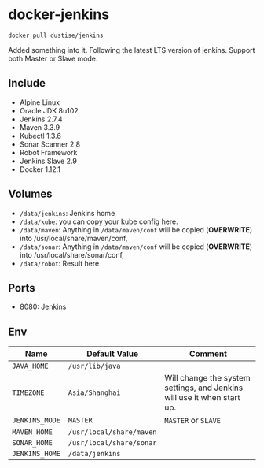 # docker-jenkins

`docker pull dustise/jenkins`

Added something into it.
Following the latest LTS version of jenkins.
Support both Master or Slave mode.

## Include

- Alpine Linux
- Oracle JDK 8u102
- Jenkins 2.7.4
- Maven 3.3.9
- Kubectl 1.3.6
- Sonar Scanner 2.8
- Robot Framework
- Jenkins Slave 2.9
- Docker 1.12.1

## Volumes

- `/data/jenkins`: Jenkins home
- `/data/kube`: you can copy your kube config here.
- `/data/maven`: Anything in `/data/maven/conf` will be copied (**OVERWRITE**) into /usr/local/share/maven/conf,
- `/data/sonar`: Anything in `/data/maven/conf` will be copied (**OVERWRITE**) into /usr/local/share/sonar/conf,
- `/data/robot`: Result here

## Ports

- 8080: Jenkins

## Env

|Name|Default Value|Comment|
|---|---|---|
|`JAVA_HOME`|`/usr/lib/java`||
|`TIMEZONE`|`Asia/Shanghai`|Will change the system settings, and Jenkins will use it when start up. |
|`JENKINS_MODE`|`MASTER`|`MASTER` or `SLAVE`|
|`MAVEN_HOME`|`/usr/local/share/maven`||
|`SONAR_HOME`|`/usr/local/share/sonar`||
|`JENKINS_HOME`|`/data/jenkins`||
